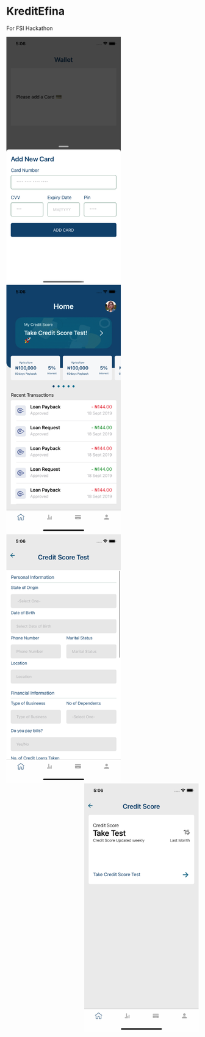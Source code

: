 # KreditEfina
For FSI Hackathon 

<img align='left' src="https://github.com/1Soyebo/KreditEfina/blob/master/images/addcardview.png" width="300"/>
<img src="https://github.com/1Soyebo/KreditEfina/blob/master/images/borrowermainpage.png" width="300"/>
<img src="https://github.com/1Soyebo/KreditEfina/blob/master/images/creditscoretest.png" width="300"/>
<img align='right' src="https://github.com/1Soyebo/KreditEfina/blob/master/images/creditscorepage.png" width="300"/>

